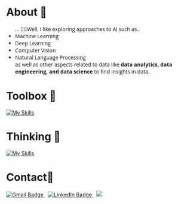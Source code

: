 # About 🪪
<ul style="font-family: 'Open Sans', sans-serif;">
    ... 🧑‍💻Well, I like exploring approaches to AI such as.. 
    <li>Machine Learning</li>
    <li>Deep Learning</li>
    <li>Computer Vision</li>
    <li>Natural Language Processing</li>
    as well as other aspects related to data like <b>data analytics, data engineering, and data science </b> to find insights in data.
</ul>


# Toolbox 🧰
<!--- # Toolbox 🧰 -->
[![My Skills](https://skillicons.dev/icons?i=python,java,cpp,ts,r,cs,sklearn,tensorflow,pytorch,aws,azure,docker,kubernetes,terraform,react)](https://skillicons.dev)


# Thinking 🤔
<!--- # Thinking 🤔 -->
[![My Skills](https://skillicons.dev/icons?i=rust,zig)](https://skillicons.dev)


# Contact📇
<div id="badges">
   <a href="mailto:kshatriya.prithvi.raj.27@gmail.com?">
   <img src="https://img.shields.io/badge/gmail-%23DD0031.svg?&style=for-the-badge&logo=gmail&logoColor=white" alt="Gmail Badge"/>
   </a> 
   &nbsp;
   <a href="https://www.linkedin.com/in/prithvi-raj-k-3431a8162/">
   <img src="https://img.shields.io/badge/LinkedIn-blue?style=for-the-badge&logo=linkedin&logoColor=white" alt="LinkedIn Badge"/>
   </a>
   &nbsp;
   <a href="https://discord.com/users/:1264564017951932456">
   <img src="https://img.shields.io/badge/Discord-%235865F2.svg?style=for-the-badge&logo=discord&logoColor=white"/>
   </a>
</div>
